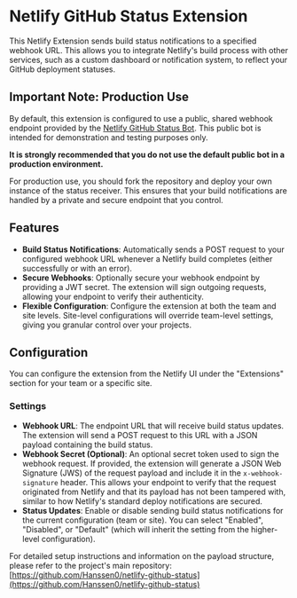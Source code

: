 # Netlify GitHub Status Extension

This Netlify Extension sends build status notifications to a specified webhook URL. This allows you to integrate Netlify's build process with other services, such as a custom dashboard or notification system, to reflect your GitHub deployment statuses.


## Important Note: Production Use

By default, this extension is configured to use a public, shared webhook endpoint provided by the [Netlify GitHub Status Bot](https://github.com/apps/netlify-github-status). This public bot is intended for demonstration and testing purposes only.

**It is strongly recommended that you do not use the default public bot in a production environment.**

For production use, you should fork the repository and deploy your own instance of the status receiver. This ensures that your build notifications are handled by a private and secure endpoint that you control.
## Features

- **Build Status Notifications**: Automatically sends a POST request to your configured webhook URL whenever a Netlify build completes (either successfully or with an error).
- **Secure Webhooks**: Optionally secure your webhook endpoint by providing a JWT secret. The extension will sign outgoing requests, allowing your endpoint to verify their authenticity.
- **Flexible Configuration**: Configure the extension at both the team and site levels. Site-level configurations will override team-level settings, giving you granular control over your projects.

## Configuration

You can configure the extension from the Netlify UI under the "Extensions" section for your team or a specific site.

### Settings

- **Webhook URL**: The endpoint URL that will receive build status updates. The extension will send a POST request to this URL with a JSON payload containing the build status.
- **Webhook Secret (Optional)**: An optional secret token used to sign the webhook request. If provided, the extension will generate a JSON Web Signature (JWS) of the request payload and include it in the `x-webhook-signature` header. This allows your endpoint to verify that the request originated from Netlify and that its payload has not been tampered with, similar to how Netlify's standard deploy notifications are secured.
- **Status Updates**: Enable or disable sending build status notifications for the current configuration (team or site). You can select "Enabled", "Disabled", or "Default" (which will inherit the setting from the higher-level configuration).

For detailed setup instructions and information on the payload structure, please refer to the project's main repository: [https://github.com/Hanssen0/netlify-github-status](https://github.com/Hanssen0/netlify-github-status)
